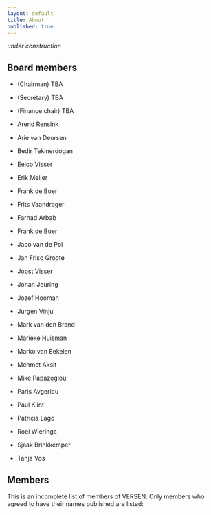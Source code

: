 ```yaml
---
layout: default
title: About
published: true
---
```


_under construction_

## Board members

* (Chairman) TBA
* (Secretary) TBA
* (Finance chair) TBA

* Arend Rensink
* Arie van Deursen
* Bedir Tekinerdogan
* Eelco Visser
* Erik Meijer
* Frank de Boer
* Frits Vaandrager
* Farhad Arbab
* Frank de Boer
* Jaco van de Pol
* Jan Friso Groote
* Joost Visser
* Johan Jeuring
* Jozef Hooman
* Jurgen Vinju
* Mark van den Brand
* Marieke Huisman
* Marko van Eekelen
* Mehmet Aksit
* Mike Papazoglou
* Paris Avgeriou
* Paul Klint
* Patricia Lago
* Roel Wieringa
* Sjaak Brinkkemper
* Tanja Vos

## Members

This is an incomplete list of members of VERSEN. Only members who agreed to have their names published are listed:

